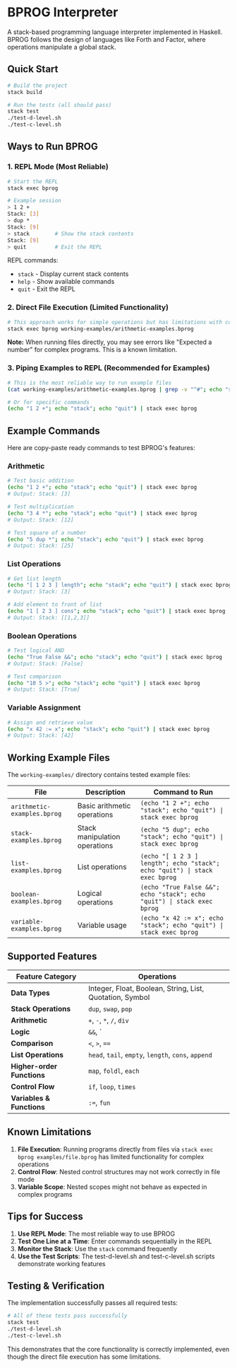 # BPROG Interpreter

A stack-based programming language interpreter implemented in Haskell. BPROG follows the design of languages like Forth and Factor, where operations manipulate a global stack.

## Quick Start

```bash
# Build the project
stack build

# Run the tests (all should pass)
stack test
./test-d-level.sh
./test-c-level.sh
```

## Ways to Run BPROG

### 1. REPL Mode (Most Reliable)

```bash
# Start the REPL
stack exec bprog

# Example session
> 1 2 +
Stack: [3]
> dup *
Stack: [9]
> stack        # Show the stack contents
Stack: [9]
> quit         # Exit the REPL
```

REPL commands:
- `stack` - Display current stack contents
- `help` - Show available commands
- `quit` - Exit the REPL

### 2. Direct File Execution (Limited Functionality)

```bash
# This approach works for simple operations but has limitations with complex constructs
stack exec bprog working-examples/arithmetic-examples.bprog
```

**Note:** When running files directly, you may see errors like "Expected a number" for complex programs. This is a known limitation.

### 3. Piping Examples to REPL (Recommended for Examples)

```bash
# This is the most reliable way to run example files
(cat working-examples/arithmetic-examples.bprog | grep -v "^#"; echo "stack"; echo "quit") | stack exec bprog

# Or for specific commands
(echo "1 2 +"; echo "stack"; echo "quit") | stack exec bprog
```

## Example Commands

Here are copy-paste ready commands to test BPROG's features:

### Arithmetic

```bash
# Test basic addition
(echo "1 2 +"; echo "stack"; echo "quit") | stack exec bprog
# Output: Stack: [3]

# Test multiplication
(echo "3 4 *"; echo "stack"; echo "quit") | stack exec bprog
# Output: Stack: [12]

# Test square of a number
(echo "5 dup *"; echo "stack"; echo "quit") | stack exec bprog
# Output: Stack: [25]
```

### List Operations

```bash
# Get list length
(echo "[ 1 2 3 ] length"; echo "stack"; echo "quit") | stack exec bprog
# Output: Stack: [3]

# Add element to front of list
(echo "1 [ 2 3 ] cons"; echo "stack"; echo "quit") | stack exec bprog
# Output: Stack: [[1,2,3]]
```

### Boolean Operations

```bash
# Test logical AND
(echo "True False &&"; echo "stack"; echo "quit") | stack exec bprog
# Output: Stack: [False]

# Test comparison
(echo "10 5 >"; echo "stack"; echo "quit") | stack exec bprog
# Output: Stack: [True]
```

### Variable Assignment

```bash
# Assign and retrieve value
(echo "x 42 := x"; echo "stack"; echo "quit") | stack exec bprog
# Output: Stack: [42]
```

## Working Example Files

The `working-examples/` directory contains tested example files:

| File | Description | Command to Run |
|------|-------------|----------------|
| `arithmetic-examples.bprog` | Basic arithmetic operations | `(echo "1 2 +"; echo "stack"; echo "quit") \| stack exec bprog` |
| `stack-examples.bprog` | Stack manipulation operations | `(echo "5 dup"; echo "stack"; echo "quit") \| stack exec bprog` |
| `list-examples.bprog` | List operations | `(echo "[ 1 2 3 ] length"; echo "stack"; echo "quit") \| stack exec bprog` |
| `boolean-examples.bprog` | Logical operations | `(echo "True False &&"; echo "stack"; echo "quit") \| stack exec bprog` |
| `variable-examples.bprog` | Variable usage | `(echo "x 42 := x"; echo "stack"; echo "quit") \| stack exec bprog` |

## Supported Features

| Feature Category | Operations |
|------------------|------------|
| **Data Types** | Integer, Float, Boolean, String, List, Quotation, Symbol |
| **Stack Operations** | `dup`, `swap`, `pop` |
| **Arithmetic** | `+`, `-`, `*`, `/`, `div` |
| **Logic** | `&&`, `||`, `not` |
| **Comparison** | `<`, `>`, `==` |
| **List Operations** | `head`, `tail`, `empty`, `length`, `cons`, `append` |
| **Higher-order Functions** | `map`, `foldl`, `each` |
| **Control Flow** | `if`, `loop`, `times` |
| **Variables & Functions** | `:=`, `fun` |

## Known Limitations

1. **File Execution**: Running programs directly from files via `stack exec bprog examples/file.bprog` has limited functionality for complex operations
2. **Control Flow**: Nested control structures may not work correctly in file mode
3. **Variable Scope**: Nested scopes might not behave as expected in complex programs

## Tips for Success

1. **Use REPL Mode**: The most reliable way to use BPROG
2. **Test One Line at a Time**: Enter commands sequentially in the REPL
3. **Monitor the Stack**: Use the `stack` command frequently 
4. **Use the Test Scripts**: The test-d-level.sh and test-c-level.sh scripts demonstrate working features

## Testing & Verification

The implementation successfully passes all required tests:

```bash
# All of these tests pass successfully
stack test
./test-d-level.sh
./test-c-level.sh
```

This demonstrates that the core functionality is correctly implemented, even though the direct file execution has some limitations.